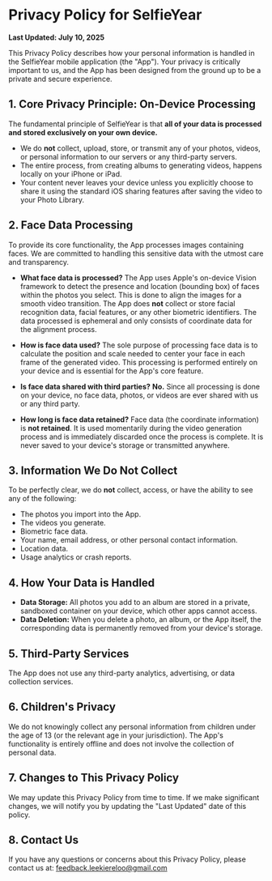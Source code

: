 # Privacy Policy for SelfieYear

**Last Updated: July 10, 2025**

This Privacy Policy describes how your personal information is handled in the SelfieYear mobile application (the "App"). Your privacy is critically important to us, and the App has been designed from the ground up to be a private and secure experience.

## 1. Core Privacy Principle: On-Device Processing

The fundamental principle of SelfieYear is that **all of your data is processed and stored exclusively on your own device.**

*   We do **not** collect, upload, store, or transmit any of your photos, videos, or personal information to our servers or any third-party servers.
*   The entire process, from creating albums to generating videos, happens locally on your iPhone or iPad.
*   Your content never leaves your device unless you explicitly choose to share it using the standard iOS sharing features after saving the video to your Photo Library.

## 2. Face Data Processing

To provide its core functionality, the App processes images containing faces. We are committed to handling this sensitive data with the utmost care and transparency.

*   **What face data is processed?**
    The App uses Apple's on-device Vision framework to detect the presence and location (bounding box) of faces within the photos you select. This is done to align the images for a smooth video transition. The App does **not** collect or store facial recognition data, facial features, or any other biometric identifiers. The data processed is ephemeral and only consists of coordinate data for the alignment process.

*   **How is face data used?**
    The sole purpose of processing face data is to calculate the position and scale needed to center your face in each frame of the generated video. This processing is performed entirely on your device and is essential for the App's core feature.

*   **Is face data shared with third parties?**
    **No.** Since all processing is done on your device, no face data, photos, or videos are ever shared with us or any third party.

*   **How long is face data retained?**
    Face data (the coordinate information) is **not retained**. It is used momentarily during the video generation process and is immediately discarded once the process is complete. It is never saved to your device's storage or transmitted anywhere.

## 3. Information We Do Not Collect

To be perfectly clear, we do **not** collect, access, or have the ability to see any of the following:
*   The photos you import into the App.
*   The videos you generate.
*   Biometric face data.
*   Your name, email address, or other personal contact information.
*   Location data.
*   Usage analytics or crash reports.

## 4. How Your Data is Handled

*   **Data Storage:** All photos you add to an album are stored in a private, sandboxed container on your device, which other apps cannot access.
*   **Data Deletion:** When you delete a photo, an album, or the App itself, the corresponding data is permanently removed from your device's storage.

## 5. Third-Party Services

The App does not use any third-party analytics, advertising, or data collection services.

## 6. Children's Privacy

We do not knowingly collect any personal information from children under the age of 13 (or the relevant age in your jurisdiction). The App's functionality is entirely offline and does not involve the collection of personal data.

## 7. Changes to This Privacy Policy

We may update this Privacy Policy from time to time. If we make significant changes, we will notify you by updating the "Last Updated" date of this policy.

## 8. Contact Us

If you have any questions or concerns about this Privacy Policy, please contact us at: feedback.leekiereloo@gmail.com
